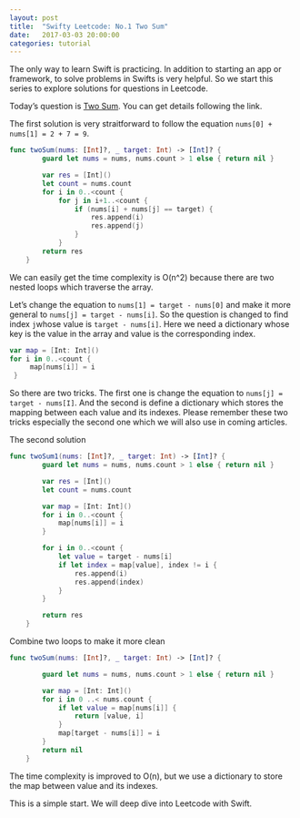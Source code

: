 ```yaml
---
layout: post
title:  "Swifty Leetcode: No.1 Two Sum"
date:   2017-03-03 20:00:00
categories: tutorial
---
```


The only way to learn Swift is practicing. In addition to starting an app or framework,  to solve problems in Swifts is very helpful. So we start this series to  explore solutions for questions in Leetcode.

Today’s question is [Two Sum](https://leetcode.com/problems/two-sum/). You can get details following the link.

The first solution is very straitforward to follow the equation `nums[0] + nums[1] = 2 + 7 = 9`.

```swift
func twoSum(nums: [Int]?, _ target: Int) -> [Int]? {
        guard let nums = nums, nums.count > 1 else { return nil }

        var res = [Int]()
        let count = nums.count
        for i in 0..<count {
            for j in i+1..<count {
                if (nums[i] + nums[j] == target) {
                    res.append(i)
                    res.append(j)
                }
            }
        return res
    }
```

We can easily get the time complexity is O(n^2) because there are two nested loops which traverse the array.

Let’s change the equation to `nums[1] = target - nums[0]` and make it more general to `nums[j] = target - nums[i]`. So the question is changed to find index `j`whose value is `target - nums[i]`. Here we need a dictionary whose key is the value in the array and value is the corresponding index.

```swift
var map = [Int: Int]()
for i in 0..<count {
     map[nums[i]] = i
 }
```

So there are two tricks. The first one is change the equation to `nums[j] = target - nums[I]`. And the second is define a dictionary which stores the mapping between each value and its indexes. Please remember these two tricks especially the second one which we will also use in coming articles.

The second solution

```swift
func twoSum1(nums: [Int]?, _ target: Int) -> [Int]? {
        guard let nums = nums, nums.count > 1 else { return nil }

        var res = [Int]()
        let count = nums.count

        var map = [Int: Int]()
        for i in 0..<count {
            map[nums[i]] = i
        }

        for i in 0..<count {
            let value = target - nums[i]
            if let index = map[value], index != i {
                res.append(i)
                res.append(index)
            }
        }

        return res
    }
```

Combine two loops to make it more clean

```swift
func twoSum(nums: [Int]?, _ target: Int) -> [Int]? {

        guard let nums = nums, nums.count > 1 else { return nil }

        var map = [Int: Int]()
        for i in 0 ..< nums.count {
            if let value = map[nums[i]] {
                return [value, i]
            }
            map[target - nums[i]] = i
        }
        return nil
    }
```

The time complexity is improved to O(n), but we use a dictionary to store the map between value and its indexes.

This is a simple start. We will deep dive into Leetcode with Swift.
